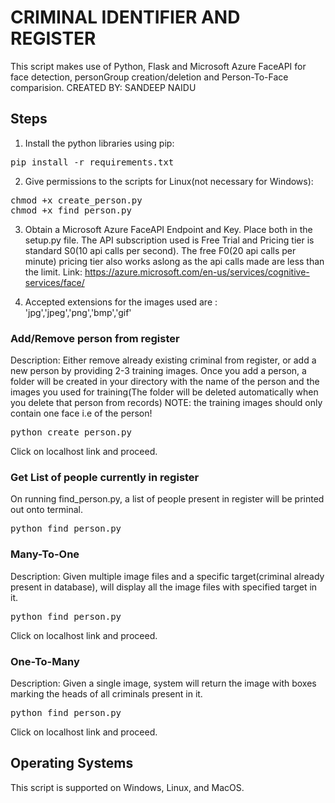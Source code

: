 
# CRIMINAL IDENTIFIER AND REGISTER
This script makes use of Python, Flask and Microsoft Azure FaceAPI for face detection, personGroup creation/deletion and Person-To-Face comparision. 
CREATED BY: SANDEEP NAIDU

## Steps
1. Install the python libraries using pip:
<pre>
pip install -r requirements.txt
</pre>

2. Give permissions to the scripts for Linux(not necessary for Windows):
<pre>
chmod +x create_person.py
chmod +x find_person.py
</pre>

3. Obtain a Microsoft Azure FaceAPI Endpoint and Key. Place both in the setup.py file. The API subscription used is Free Trial and Pricing tier is standard S0(10 api calls per second). The free F0(20 api calls per minute) pricing tier also works aslong as the api calls made are less than the limit. 
Link: https://azure.microsoft.com/en-us/services/cognitive-services/face/
 
4. Accepted extensions for the images used are : 'jpg','jpeg','png','bmp','gif'

### Add/Remove person from register
Description: Either remove already existing criminal from register, or add a new person by providing 2-3 training images. Once you add a person, a folder will be created in your directory with the name of the person and the images you used for training(The folder will be deleted automatically when you delete that person from records)
NOTE: the training images should only contain one face i.e of the person!

<pre>
python create_person.py
</pre>
Click on localhost link and proceed.

### Get List of people currently in register
On running find_person.py, a list of people present in register will be printed out onto terminal.

<pre>
python find_person.py
</pre>

### Many-To-One
Description:  Given multiple image files and a specific target(criminal already present in database), will display all the image files with specified target in it.
<pre>
python find_person.py
</pre>
Click on localhost link and proceed.

### One-To-Many
Description: Given a single image, system will return the image with boxes marking the heads of all criminals present in it.
<pre>
python find_person.py
</pre>
Click on localhost link and proceed.

## Operating Systems
This script is supported on Windows, Linux, and MacOS.

